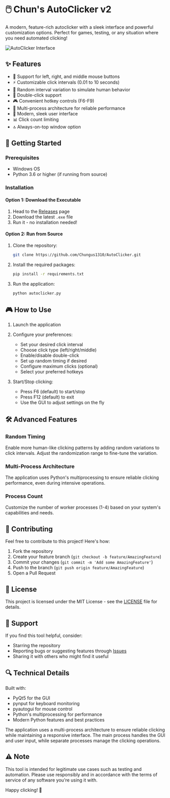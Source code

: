 # 🖱️ Chun's AutoClicker v2

A modern, feature-rich autoclicker with a sleek interface and powerful customization options. Perfect for games, testing, or any situation where you need automated clicking!

![AutoClicker Interface](screenshot.png)

## ✨ Features

- 🎯 Support for left, right, and middle mouse buttons
- ⚡ Customizable click intervals (0.01 to 10 seconds)
- 🎲 Random interval variation to simulate human behavior
- 🔄 Double-click support
- 🎮 Convenient hotkey controls (F6-F9)
- 💪 Multi-process architecture for reliable performance
- 🎨 Modern, sleek user interface
- 📊 Click count limiting
- 🔝 Always-on-top window option

## 🚀 Getting Started

### Prerequisites
- Windows OS
- Python 3.6 or higher (if running from source)

### Installation

#### Option 1: Download the Executable
1. Head to the [Releases](https://github.com/Chungus1310/AutoClicker/releases) page
2. Download the latest `.exe` file
3. Run it - no installation needed!

#### Option 2: Run from Source
1. Clone the repository:
   ```bash
   git clone https://github.com/Chungus1310/AutoClicker.git
   ```

2. Install the required packages:
   ```bash
   pip install -r requirements.txt
   ```

3. Run the application:
   ```bash
   python autoclicker.py
   ```

## 🎮 How to Use

1. Launch the application
2. Configure your preferences:
   - Set your desired click interval
   - Choose click type (left/right/middle)
   - Enable/disable double-click
   - Set up random timing if desired
   - Configure maximum clicks (optional)
   - Select your preferred hotkeys

3. Start/Stop clicking:
   - Press F6 (default) to start/stop
   - Press F12 (default) to exit
   - Use the GUI to adjust settings on the fly

## 🛠️ Advanced Features

### Random Timing
Enable more human-like clicking patterns by adding random variations to click intervals. Adjust the randomization range to fine-tune the variation.

### Multi-Process Architecture
The application uses Python's multiprocessing to ensure reliable clicking performance, even during intensive operations.

### Process Count
Customize the number of worker processes (1-4) based on your system's capabilities and needs.

## 🤝 Contributing

Feel free to contribute to this project! Here's how:

1. Fork the repository
2. Create your feature branch (`git checkout -b feature/AmazingFeature`)
3. Commit your changes (`git commit -m 'Add some AmazingFeature'`)
4. Push to the branch (`git push origin feature/AmazingFeature`)
5. Open a Pull Request

## 📝 License

This project is licensed under the MIT License - see the [LICENSE](LICENSE) file for details.

## 💖 Support

If you find this tool helpful, consider:
- Starring the repository
- Reporting bugs or suggesting features through [Issues](https://github.com/Chungus1310/AutoClicker/issues)
- Sharing it with others who might find it useful

## 🔍 Technical Details

Built with:
- PyQt5 for the GUI
- pynput for keyboard monitoring
- pyautogui for mouse control
- Python's multiprocessing for performance
- Modern Python features and best practices

The application uses a multi-process architecture to ensure reliable clicking while maintaining a responsive interface. The main process handles the GUI and user input, while separate processes manage the clicking operations.

## ⚠️ Note

This tool is intended for legitimate use cases such as testing and automation. Please use responsibly and in accordance with the terms of service of any software you're using it with.

Happy clicking! 🎉